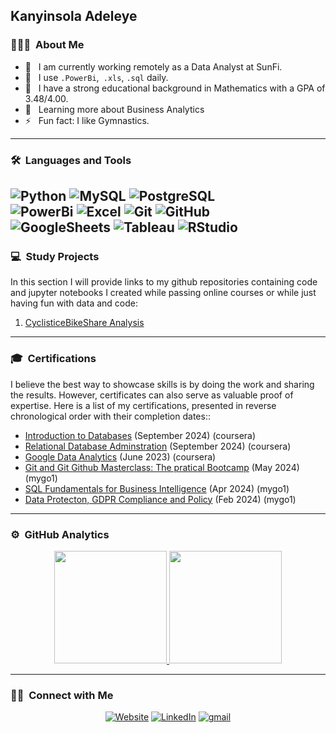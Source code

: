 ## Kanyinsola Adeleye

### 👨🏻‍💻 &nbsp;About Me

- 🤔 &nbsp; I am currently working remotely as a Data Analyst at SunFi.
- 🏦 &nbsp; I use ```.PowerBi```,``` .xls```, ```.sql``` daily.
- 💼 &nbsp; I have a strong educational background in Mathematics with a GPA of 3.48/4.00.
- 🌱 &nbsp; Learning more about Business Analytics
- ⚡️ &nbsp; Fun fact: I like Gymnastics.

---

### 🛠 &nbsp;Languages and Tools

  ![Python](https://img.shields.io/badge/-Python-333333?style=flat&logo=python) 
  ![MySQL](https://img.shields.io/badge/-MySQL-333333?style=flat&logo=mysql)
  ![PostgreSQL](https://img.shields.io/badge/-PostgreSQL-333333?style=flat&logo=PostgreSQL)  
  ![PowerBi](https://img.shields.io/badge/-PowerBi-333333?style=flat&logo=PowerBi)
  ![Excel](https://img.shields.io/badge/-Excel-333333?style=flat&logo=Excel)
  ![Git](https://img.shields.io/badge/-Git-333333?style=flat&logo=git)
  ![GitHub](https://img.shields.io/badge/-GitHub-333333?style=flat&logo=github)  
  ![GoogleSheets](https://img.shields.io/badge/-Google%20Sheets-333333?style=flat&logo=Googlesheets)
  ![Tableau](https://img.shields.io/badge/-Tableau-E97627?style=flat&logo=Tableau&logoColor=007ACC)
  ![RStudio](https://img.shields.io/badge/-RStudio-75AADB?style=flat&logo=RStudio)
---

### 💻 &nbsp;Study Projects
In this section I will provide links to my github repositories containing code and jupyter notebooks I created while passing online courses or while just having fun with data and code:
1. [CyclisticeBikeShare Analysis](https://github.com/KanyinsolaAdeleye/CyclisticBikeShare)

---

### 🎓 &nbsp;Certifications
I believe the best way to showcase skills is by doing the work and sharing the results. However, certificates can also serve as valuable proof of expertise. Here is a list of my certifications, presented in reverse chronological order with their completion dates::
- [Introduction to Databases](https://drive.google.com/file/d/1bc8U9fO0lSnO7PGB6NAJ-OTVqqF9xXMf/view?usp=drive_link) (September 2024) (coursera)
- [Relational Database Adminstration](https://drive.google.com/file/d/1UaAEsySjQzMYwd8v9P9e41GdXg2esCcP/view?usp=drive_link) (September 2024) (coursera)
- [Google Data Analytics](https://drive.google.com/file/d/1eZCtQcBx4Hrnnxv8DYkKNCj3botCDOia/view?usp=drive_link) (June 2023) (coursera)
- [Git and Git Github Masterclass: The pratical Bootcamp](https://drive.google.com/file/d/1tRRYJRw24FzHQEx3YE2OeoxAM1OS1qkX/view?usp=drive_link) (May 2024) (mygo1)
- [SQL Fundamentals for Business Intelligence](https://drive.google.com/file/d/1qgyLjNosZUCq-CUoHyWkF2m3h36JlZVP/view?usp=sharing) (Apr 2024) (mygo1)
- [Data Protecton, GDPR Compliance and Policy](https://drive.google.com/drive/folders/1-m3fIEo1-BpnY5ueWwoZKhKhCZpq4_yH?usp=sharing) (Feb 2024) (mygo1)

---

### ⚙️ &nbsp;GitHub Analytics

<p align="center">
<a href="https://github.com/kanyinsolaAdeleye">
  <img height="180em" src="https://github-readme-stats-eight-theta.vercel.app/api?username=kanyinsolaAdeleye&show_icons=true&theme=buefy&include_all_commits=true&count_private=true"/>
  <img height="180em" src="https://github-readme-stats-eight-theta.vercel.app/api/top-langs/?username=kanyinsolaAdeleye&layout=compact&langs_count=8&theme=buefy"/>
</a>
</p>

---

### 🤝🏻 &nbsp;Connect with Me 

<p align="center">
<a href="https://www.un.com/"><img alt="Website" src="https://img.shields.io/badge/website-KanyinsolaAdeleye.com-purple"></a>
<a href="https://www.linkedin.com/in/kanyinsola-adeleye-17767122b/"><img alt="LinkedIn" src="https://img.shields.io/badge/linkedin-KanyinsolaAdeleye-blue"></a>
<a href="kanyinsolaadeleye.ka@gmail.com"><img alt="gmail" src="https://img.shields.io/badge/gmail-KanyinsolaAdeleye-green"></a>
</p>
